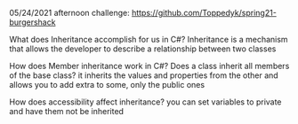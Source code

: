 05/24/2021
afternoon challenge: https://github.com/Toppedyk/spring21-burgershack

What does Inheritance accomplish for us in C#?
Inheritance is a mechanism that allows the developer to describe a relationship between two classes

How does Member inheritance work in C#? Does a class inherit all members of the base class?
it inherits the values and properties from the other and allows you to add extra to some, only the public ones

How does accessibility affect inheritance?
you can set variables to private and have them not be inherited